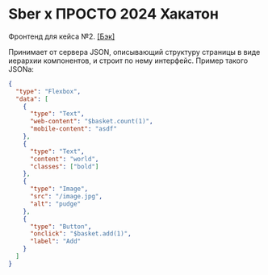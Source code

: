 # Sber x ПРОСТО 2024 Хакатон
Фронтенд для кейса №2. [\[Бэк\]](https://github.com/Vainslav/slojno)

Принимает от сервера JSON, описывающий структуру страницы в виде иерархии компонентов, и строит по нему интерфейс.
Пример такого JSONа:
```json
{
  "type": "Flexbox",
  "data": [
    {
      "type": "Text",
      "web-content": "$basket.count(1)",
      "mobile-content": "asdf"
    },
    {
      "type": "Text",
      "content": "world",
      "classes": ["bold"]
    },
    {
      "type": "Image",
      "src": "/image.jpg",
      "alt": "pudge"
    },
    {
      "type": "Button",
      "onclick": "$basket.add(1)",
      "label": "Add"
    }
  ]
}
```
